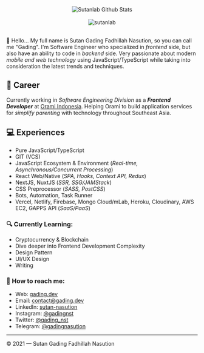 <div align="center">
  <img src="https://github-readme-stats.vercel.app/api?username=sutanlab&show_icons=true&theme=dracula" alt="Sutanlab Github Stats">
  <br><br>
  <img src="https://komarev.com/ghpvc/?username=sutanlab&color=F4A4B5&style=flat" alt="sutanlab" />
</div>
<br>

👋 Hello... My full name is Sutan Gading Fadhillah Nasution, so you can call me "Gading". I'm Software Engineer who specialized in *frontend* side, but also have an ability to code in *backend* side. Very passionate about modern *mobile and web technology* using JavaScript/TypeScript while taking into consideration the latest trends and techniques.

## 💼 Career
Currently working in *Software Engineering Division* as a ***Frontend Developer*** at [Orami Indonesia](https://github.com/bilna-dev). Helping Orami to build application services for *simplify parenting* with technology throughout Southeast Asia.

## 💻 Experiences
- Pure JavaScript/TypeScript
- GIT (VCS)
- JavaScript Ecosystem & Environment (*Real-time, Asynchronous/Concurrent Processing*)
- React Web/Native (*SPA, Hooks, Context API, Redux*)
- NextJS, NuxtJS (*SSR, SSG/JAMStack*)
- CSS Preprocessor (*SASS, PostCSS*)
- Bots, Automation, Task Runner
- Vercel, Netlify, Firebase, Mongo Cloud/mLab, Heroku, Cloudinary, AWS EC2, GAPPS API (*SaaS/PaaS*)

### 🔍 Currently Learning:
- Cryptocurrency & Blockchain
- Dive deeper into Frontend Development Complexity
- Design Pattern
- UI/UX Design
- Writing

### 🚀 How to reach me:
- Web: [gading.dev](https://gading.dev)
- Email: [contact@gading.dev](mailto:contact@gading.dev)
- LinkedIn: [sutan-nasution](https://www.linkedin.com/in/sutan-nasution/)
- Instagram: [@gadingnst](https://instagram.com/gadingnst)
- Twitter: [@gading_nst](https://twitter.com/gading_nst)
- Telegram: [@gadingnasution](https://t.me/gadingnasution)

---

© 2021 — Sutan Gading Fadhillah Nasution
